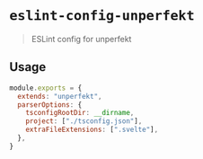 # `eslint-config-unperfekt`

> ESLint config for unperfekt

## Usage

```js
module.exports = {
  extends: "unperfekt",
  parserOptions: {
    tsconfigRootDir: __dirname,
    project: ["./tsconfig.json"],
    extraFileExtensions: [".svelte"],
  },
}
```
